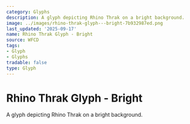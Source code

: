 ```yaml
---
category: Glyphs
description: A glyph depicting Rhino Thrak on a bright background.
image: ../images/rhino-thrak-glyph---bright-7b932987ed.png
last_updated: '2025-09-17'
name: Rhino Thrak Glyph - Bright
source: WFCD
tags:
- Glyph
- Glyphs
tradable: false
type: Glyph
---
```


# Rhino Thrak Glyph - Bright

A glyph depicting Rhino Thrak on a bright background.

